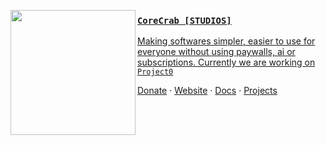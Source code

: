 <a href="https://corecrab.com/"><img src="https://i.imgur.com/rEChcp9.png" align="left" width="200"/>
 
 ### `CoreCrab [STUDIOS]`
 
 Making softwares simpler, easier to use for everyone without using paywalls, ai or subscriptions. Currently we are working on `Project0`
 
 <a href="https://ko-fi.com/corecrab">Donate</a> ·
 <a href="https://corecrab.com">Website</a> ·
 <a href="https://corecrab.gitbook.io/docs">Docs</a> ·
 <a href="https://corecrab.com/projects">Projects</a>
